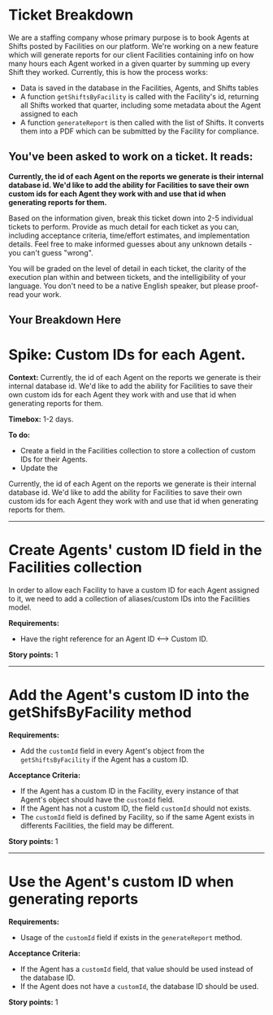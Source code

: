 # Ticket Breakdown
We are a staffing company whose primary purpose is to book Agents at Shifts posted by Facilities on our platform. We're working on a new feature which will generate reports for our client Facilities containing info on how many hours each Agent worked in a given quarter by summing up every Shift they worked. Currently, this is how the process works:

- Data is saved in the database in the Facilities, Agents, and Shifts tables
- A function `getShiftsByFacility` is called with the Facility's id, returning all Shifts worked that quarter, including some metadata about the Agent assigned to each
- A function `generateReport` is then called with the list of Shifts. It converts them into a PDF which can be submitted by the Facility for compliance.

## You've been asked to work on a ticket. It reads:

**Currently, the id of each Agent on the reports we generate is their internal database id. We'd like to add the ability for Facilities to save their own custom ids for each Agent they work with and use that id when generating reports for them.**


Based on the information given, break this ticket down into 2-5 individual tickets to perform. Provide as much detail for each ticket as you can, including acceptance criteria, time/effort estimates, and implementation details. Feel free to make informed guesses about any unknown details - you can't guess "wrong".


You will be graded on the level of detail in each ticket, the clarity of the execution plan within and between tickets, and the intelligibility of your language. You don't need to be a native English speaker, but please proof-read your work.

## Your Breakdown Here

# Spike: Custom IDs for each Agent.

**Context:** Currently, the id of each Agent on the reports we generate is their internal database id. We'd like to add the ability for Facilities to save their own custom ids for each Agent they work with and use that id when generating reports for them.

**Timebox:** 1-2 days.

**To do:**
- Create a field in the Facilities collection to store a collection of custom IDs for their Agents.
- Update the 

Currently, the id of each Agent on the reports we generate is their internal database id. We'd like to add the ability for Facilities to save their own custom ids for each Agent they work with and use that id when generating reports for them.

---

# Create Agents' custom ID field in the Facilities collection 
In order to allow each Facility to have a custom ID for each Agent assigned to it, we need to add a collection of aliases/custom IDs into the Facilities model.

**Requirements:**
- Have the right reference for an Agent ID <--> Custom ID.

**Story points:** 1

---

# Add the Agent's custom ID into the getShifsByFacility method

**Requirements:**
- Add the `customId` field in every Agent's object from the `getShiftsByFacility` if the Agent has a custom ID.

**Acceptance Criteria:**
- If the Agent has a custom ID in the Facility, every instance of that Agent's object should have the `customId` field.
- If the Agent has not a custom ID, the field `customId` should not exists.
- The `customId` field is defined by Facility, so if the same Agent exists in differents Facilities, the field may be different.

**Story points:** 1

---

# Use the Agent's custom ID when generating reports

**Requirements:**
- Usage of the `customId` field if exists in the `generateReport` method.

**Acceptance Criteria:**
- If the Agent has a `customId` field, that value should be used instead of the database ID.
- If the Agent does not have a `customId`, the database ID should be used.

**Story points:** 1